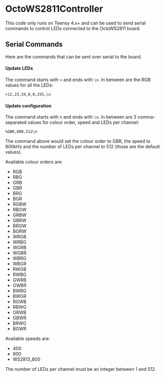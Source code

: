# OctoWS2811Controller

This code only runs on Teensy 4.x+ and can be used to send serial commands to control LEDs connected to the OctoWS2811 board.
 
## Serial Commands

Here are the commands that can be sent over serial to the board.

#### Update LEDs

The command starts with `>` and ends with `\n`. In between are the RGB values for all the LEDs:

```
>12,23,34,0,0,255,\n
```

#### Update configuration

The command starts with `%` and ends with `\n`. In between are 3 comma-separated values for colour order,
speed and LEDs per channel:

```
%GBR,800,512\n
```
The command above would set the colour order to GBR, the speed to 800kHz and the number of LEDs per channel to
512 (those are the default values).

Available colour orders are: 

  - RGB
  - RBG
  - GRB
  - GBR
  - BRG
  - BGR
  - RGBW
  - RBGW
  - GRBW
  - GBRW
  - BRGW
  - BGRW
  - WRGB
  - WRBG
  - WGRB
  - WGBR
  - WBRG
  - WBGR
  - RWGB
  - RWBG
  - GWRB
  - GWBR
  - BWRG
  - BWGR
  - RGWB
  - RBWG
  - GRWB
  - GBWR
  - BRWG
  - BGWR

Available speeds are:

  - 400
  - 800
  - WS2813_800

The number of LEDs per channel must be an integer between 1 and 512.
